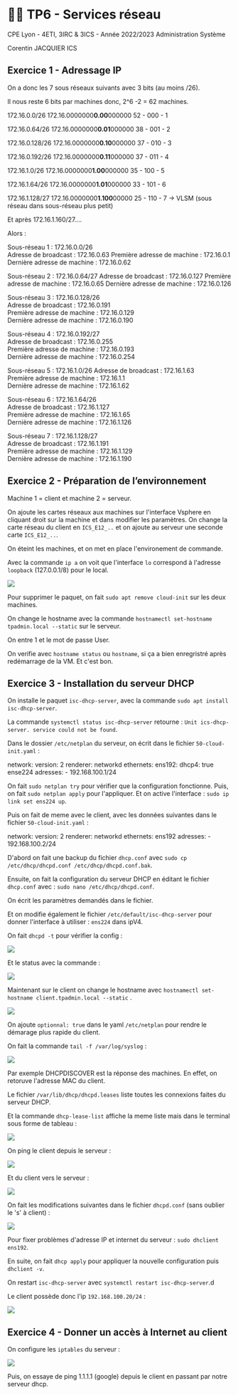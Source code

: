 
# 👨‍💻 TP6 - Services réseau

CPE Lyon - 4ETI, 3IRC & 3ICS - Année 2022/2023 Administration Système

Corentin JACQUIER ICS

## Exercice 1 - Adressage IP 

On a donc les 7 sous réseaux suivants avec 3 bits (au moins /26).

Il nous reste 6 bits par machines donc, 2^6 -2 = 62 machines. 

172.16.0.0/26
172.16.0000000**0.00**000000
52 - 000 - 1

172.16.0.64/26
172.16.0000000**0.01**000000
38 - 001 - 2

172.16.0.128/26
172.16.0000000**0.10**000000
37 - 010 - 3

172.16.0.192/26
172.16.0000000**0.11**000000
37 - 011 - 4

172.16.1.0/26
172.16.0000000**1.00**000000
35 - 100 - 5

172.16.1.64/26
172.16.0000000**1.01**000000
33 - 101 - 6

172.16.1.128/27
172.16.0000000**1.100**00000
25 - 110 - 7 -> VLSM (sous réseau dans sous-réseau plus petit) 

Et après 172.16.1.160/27....

Alors : 

Sous-réseau 1 : 172.16.0.0/26  
Adresse de broadcast : 172.16.0.63
Première adresse de machine : 172.16.0.1
Dernière adresse de machine : 172.16.0.62  

Sous-réseau 2 :  172.16.0.64/27
Adresse de broadcast : 172.16.0.127
Première adresse de machine : 172.16.0.65
Dernière adresse de machine : 172.16.0.126  

Sous-réseau 3 : 172.16.0.128/26  
Adresse de broadcast : 172.16.0.191  
Première adresse de machine : 172.16.0.129  
Dernière adresse de machine : 172.16.0.190  

Sous-réseau 4 : 172.16.0.192/27  
Adresse de broadcast : 172.16.0.255  
Première adresse de machine : 172.16.0.193  
Dernière adresse de machine : 172.16.0.254  

Sous-réseau 5 : 172.16.1.0/26 
Adresse de broadcast : 172.16.1.63  
Première adresse de machine : 172.16.1.1  
Dernière adresse de machine : 172.16.1.62  

Sous-réseau 6 : 172.16.1.64/26  
Adresse de broadcast : 172.16.1.127  
Première adresse de machine : 172.16.1.65  
Dernière adresse de machine : 172.16.1.126  

Sous-réseau 7 : 172.16.1.128/27  
Adresse de broadcast : 172.16.1.191  
Première adresse de machine : 172.16.1.129  
Dernière adresse de machine : 172.16.1.190

## Exercice 2 - Préparation de l’environnement

Machine 1 = client et machine 2 = serveur. 

On ajoute les cartes réseaux aux machines sur l'interface Vsphere en cliquant droit sur la machine et dans modifier les paramètres. On change la carte réseau du client en  `ICS_E12_..` et on ajoute au serveur une seconde carte `ICS_E12_..`.

On éteint les machines, et on met en place l'environement de commande. 

Avec la commande `ip a` on voit que l'interface `lo` correspond à l'adresse `loopback`  (127.0.0.1/8) pour le local. 

<img src="https://cdn.discordapp.com/attachments/1017478318934724638/1023856617554460723/unknown.png"> 

Pour supprimer le paquet, on fait `sudo apt remove cloud-init` sur les deux machines.

On change le hostname avec la commande `hostnamectl set-hostname tpadmin.local --static` sur le serveur. 

On entre 1 et le mot de passe User. 

On verifie avec `hostname status` ou `hostname`, si ça a bien enregristré après redémarrage de la VM. Et c'est bon. 

## Exercice 3 - Installation du serveur DHCP

On installe le paquet  `isc-dhcp-server`, avec la commande `sudo apt install isc-dhcp-server`. 

La commande `systemctl status isc-dhcp-server` retourne : `Unit ics-dhcp-server. service could not be found`. 

Dans le dossier `/etc/netplan` du serveur, on écrit dans le fichier `50-cloud-init.yaml` :

network: 
  version: 2 
  renderer: networkd 
  ethernets: 
    ens192: 
      dhcp4: true 
    ense224 
      adresses: 
         - 192.168.100.1/24

On fait `sudo netplan try` pour vérifier que la configuration fonctionne. Puis, on fait `sudo netplan apply`  pour l'appliquer. Et on active l'interface : `sudo ip link set ens224 up`.

Puis on fait de meme avec le client, avec les données suivantes dans le fichier `50-cloud-init.yaml` :

network: 
  version: 2 
  renderer: networkd 
    ethernets: 
      ens192 
      adresses: 
         - 192.168.100.2/24

D'abord on fait une backup du fichier `dhcp.conf` avec `sudo cp /etc/dhcp/dhcpd.conf /etc/dhcp/dhcpd.conf.bak`.

Ensuite, on fait la configuration du serveur DHCP en éditant le fichier `dhcp.conf` avec : `sudo nano /etc/dhcp/dhcpd.conf`. 

On écrit les paramètres demandés dans le fichier.

Et on modifie également le fichier `/etc/default/isc-dhcp-server` pour donner l'interface à utiliser : `ens224` dans ipV4.

On fait `dhcpd -t` pour vérifier la config :

<img src="https://cdn.discordapp.com/attachments/750759699942735884/1024210729227780136/unknown.png">

Et le status avec la commande : 

<img src="https://cdn.discordapp.com/attachments/750759699942735884/1024210899013210162/unknown.png">

Maintenant sur le client on change le hostname avec `hostnamectl set-hostname client.tpadmin.local --static` . 

<img src="https://cdn.discordapp.com/attachments/750759699942735884/1024210596377395200/unknown.png">

On ajoute `optionnal: true` dans le yaml `/etc/netplan` pour rendre le démarage plus rapide du client.

On fait la commande `tail -f /var/log/syslog` :

<img src="https://cdn.discordapp.com/attachments/750759699942735884/1024215565394522142/unknown.png">

Par exemple DHCPDISCOVER  est la réponse des machines. En effet, on retoruve l'adresse MAC du client.

Le fichier `/var/lib/dhcp/dhcpd.leases` liste toutes les connexions faites du serveur DHCP. 

Et la commande `dhcp-lease-list` affiche la meme liste mais dans le terminal sous forme de tableau :

<img src="https://cdn.discordapp.com/attachments/750759699942735884/1024218815992713216/unknown.png"> 

On ping le client depuis le serveur : 

<img src="https://cdn.discordapp.com/attachments/750759699942735884/1024218304182759514/unknown.png">

Et du client vers le serveur :

<img src="https://cdn.discordapp.com/attachments/750759699942735884/1024218450429743104/unknown.png">

On fait les modifications suivantes dans le fichier `dhcpd.conf` (sans oublier le 's' à client) :

<img src="https://cdn.discordapp.com/attachments/750759699942735884/1024221494093549629/unknown.png">

Pour fixer problèmes d'adresse IP et internet du serveur : `sudo dhclient ens192`. 

En suite, on fait `dhcp apply` pour appliquer la nouvelle configuration puis `dhclient -v`.

On restart `isc-dhcp-server` avec `systemctl restart isc-dhcp-server`.d

Le client possède donc l'ip `192.168.100.20/24` :

<img src="https://cdn.discordapp.com/attachments/750759699942735884/1024230722745159740/unknown.png">


## Exercice 4 - Donner un accès à Internet au client

On configure les `iptables` du serveur : 

<img src="https://cdn.discordapp.com/attachments/750759699942735884/1024235301872341033/unknown.png">

Puis, on essaye de ping 1.1.1.1 (google) depuis le client en passant par notre serveur dhcp. 
